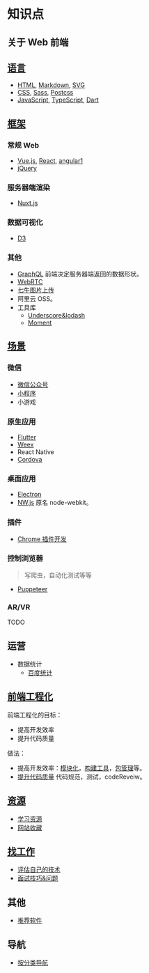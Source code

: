 # 知识点
## 关于 Web 前端
## [语言](language/)
* [HTML](language/html), [Markdown](language/markdown.md), [SVG](language/svg)
* [CSS](language/css), [Sass](language/sass), [Postcss](language/postcss)
* [JavaScript](language/js), [TypeScript](language/ts), [Dart](language/dart)

## [框架](libs/)
### 常规 Web
* [Vue.js](libs/vue), [React](libs/react), [angular1](https://github.com/iamjoel/angular-learn)
* [jQuery](libs/jQuery)

### 服务器端渲染
* [Nuxt.js](libs/nuxt)

### 数据可视化
* [D3](libs/d3)

### 其他
* [GraphQL](libs/graphql) 前端决定服务器端返回的数据形状。
* [WebRTC](other/webRTC.md)
* [七牛图片上传](other/qiniu.md)
* 阿里云 OSS。
* 工具库
  * [Underscore&lodash](libs/underscore&lodash)
  * [Moment](libs/moment-overview.md)

## [场景](scene)
### 微信
* [微信公众号](scene/wechat/jssdk.md)
* [小程序](scene/wechat/miniprogram)
* 小游戏

### 原生应用
* [Flutter](https://flutter.io/)
* [Weex](scene/app/weex)
* React Native
* [Cordova](scene/app/cordova.md)

### 桌面应用
* [Electron](scene/desktop/electron)
* [NW.js](scene/desktop/nw) 原名 node-webkit。

### 插件
* [Chrome 插件开发](scene/chrome-plugin/README.md)

### 控制浏览器
> 写爬虫，自动化测试等等

* [Puppeteer](scene/ctrl-browser/puppeteer)

### AR/VR
TODO

## 运营
* 数据统计
  * [百度统计](marketing/baidu/tongji.md)

## [前端工程化](engineering/)
前端工程化的目标：
* 提高开发效率
* 提升代码质量

做法：
* 提高开发效率：[模块化](engineering/module)，[构建工具](engineering/build-tool/)，[包管理](engineering/package-manage/)等。
* [提升代码质量](engineering/code-quality) 代码规范，测试，codeReveiw。

## [资源](resource/)
* [学习资源](resource/bookmark/learn-resource.md)
* [网站收藏](resource/bookmark/README.md)

## [找工作](find-jobs/)
* [评估自己的技术](find-jobs/assessment)
* [面试技巧&问题](find-jobs/question)

## 其他
* [推荐软件](software)

## 导航
* [按分类导航](nav-by-classify.md)




